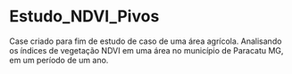 # Estudo_NDVI_Pivos
 Case criado para fim de estudo de caso de uma área agrícola. Analisando os índices de vegetação NDVI em uma área no município de Paracatu MG, em um período de um ano. 

